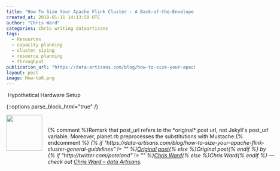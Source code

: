 ```yaml
---
title: "How To Size Your Apache Flink Cluster - A Back-of-the-Envelope Calculation"
created_at: 2018-01-11 14:13:50 UTC
author: "Chris Ward"
categories: Chris writing dataartisans
tags: 
  - Resources
  - capacity planning
  - cluster sizing
  - resource planning
  - throughput
publication_url: "https://data-artisans.com/blog/how-to-size-your-apache-flink-cluster-general-guidelines"
layout: post
image: How-to6.png
---
```

&nbsp;Hypothetical Hardware Setup


{::options parse_block_html="true" /}
<div class="author">
   <img src="http://www.rss-specifications.com/rss-spec-rss.gif" style="width: 96px; height: 96;">
   <span style="position: absolute; padding: 32px 15px;">{% comment %}Remark that post_url refers to the *original* post url, not Jekyll's post_url variable. Moreover, planet.rb preprocesses the substitutions with Mustache.{% endcomment %}
      <i>{% if "https://data-artisans.com/blog/how-to-size-your-apache-flink-cluster-general-guidelines" != "" %}<a href="https://data-artisans.com/blog/how-to-size-your-apache-flink-cluster-general-guidelines">Original post</a>{% else %}Original post{% endif %} by {% if "http://twitter.com/poteland" != "" %}<a href="http://twitter.com/poteland">Chris Ward</a>{% else %}Chris Ward{% endif %} &mdash; check out <a href="https://data-artisans.com">Chris Ward – data Artisans</a>.</i>
  </span>
</div>
